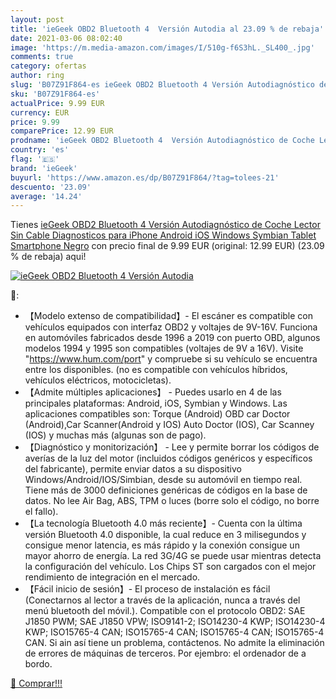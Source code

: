 ```yaml
---
layout: post
title: 'ieGeek OBD2 Bluetooth 4  Versión Autodia al 23.09 % de rebaja'
date: 2021-03-06 08:02:40
image: 'https://m.media-amazon.com/images/I/510g-f6S3hL._SL400_.jpg'
comments: true
category: ofertas
author: ring
slug: 'B07Z91F864-es ieGeek OBD2 Bluetooth 4 Versión Autodiagnóstico de Coche...'
sku: 'B07Z91F864-es'
actualPrice: 9.99 EUR
currency: EUR
price: 9.99
comparePrice: 12.99 EUR
prodname: 'ieGeek OBD2 Bluetooth 4  Versión Autodiagnóstico de Coche Lector Sin Cable Diagnosticos para iPhone Android iOS Windows Symbian Tablet Smartphone  Negro'
country: 'es'
flag: '🇪🇸'
brand: 'ieGeek'
buyurl: 'https://www.amazon.es/dp/B07Z91F864/?tag=tolees-21'
descuento: '23.09'
average: '14.24'
---
```


Tienes [ieGeek OBD2 Bluetooth 4  Versión Autodiagnóstico de Coche Lector Sin Cable Diagnosticos para iPhone Android iOS Windows Symbian Tablet Smartphone  Negro](https://www.amazon.es/dp/B07Z91F864/?tag=tolees-21) con precio final de  9.99 EUR (original: 12.99 EUR) (23.09 %  de rebaja) aqui!

[![ieGeek OBD2 Bluetooth 4  Versión Autodia](https://m.media-amazon.com/images/I/510g-f6S3hL._SL400_.jpg)](https://www.amazon.es/dp/B07Z91F864/?tag=tolees-21)

🔎:

- 【Modelo extenso de compatibilidad】- El escáner es compatible con vehículos equipados con interfaz OBD2 y voltajes de 9V-16V. Funciona en automóviles fabricados desde 1996 a 2019 con puerto OBD, algunos modelos 1994 y 1995 son compatibles (voltajes de 9V a 16V). Visite "https://www.hum.com/port" y compruebe si su vehículo se encuentra entre los disponibles. (no es compatible con vehículos híbridos, vehículos eléctricos, motocicletas).
- 【Admite múltiples aplicaciones】 - Puedes usarlo en 4 de las principales plataformas: Android, iOS, Symbian y Windows. Las aplicaciones compatibles son: Torque (Android) OBD car Doctor (Android),Car Scanner(Android y IOS) Auto Doctor (IOS), Car Scanney (IOS) y muchas más (algunas son de pago).
- 【Diagnóstico y monitorización】 - Lee y permite borrar los códigos de averías de la luz del motor (incluidos códigos genéricos y específicos del fabricante), permite enviar datos a su dispositivo Windows/Android/IOS/Simbian, desde su automóvil en tiempo real. Tiene más de 3000 definiciones genéricas de códigos en la base de datos. No lee Air Bag, ABS, TPM o luces (borre solo el código, no borre el fallo).
- 【La tecnología Bluetooth 4.0 más reciente】- Cuenta con la última versión Bluetooth 4.0 disponible, la cual reduce en 3 milisegundos y consigue menor latencia, es más rápido y la conexión consigue un mayor ahorro de energía. La red 3G/4G se puede usar mientras detecta la configuración del vehículo. Los Chips ST son cargados con el mejor rendimiento de integración en el mercado.
- 【Fácil inicio de sesión】- El proceso de instalación es fácil (Conectarnos al lector a través de la aplicación, nunca a través del menú bluetooth del móvil.). Compatible con el protocolo OBD2: SAE J1850 PWM; SAE J1850 VPW; ISO9141-2; ISO14230-4 KWP; ISO14230-4 KWP; ISO15765-4 CAN; ISO15765-4 CAN; ISO15765-4 CAN; ISO15765-4 CAN. Si ain así tiene un problema, contáctenos. No admite la eliminación de errores de máquinas de terceros. Por ejembro: el ordenador de a bordo.

[🛒 Comprar!!!](https://www.amazon.es/dp/B07Z91F864/?tag=tolees-21)
